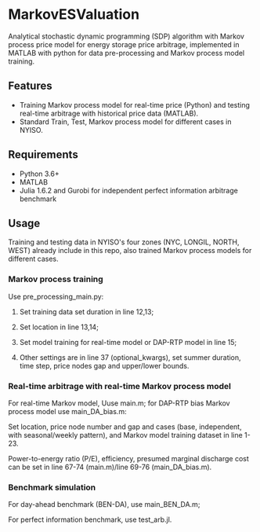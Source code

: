 # MarkovESValuation

Analytical stochastic dynamic programming (SDP) algorithm with Markov process price model for energy storage price arbitrage, implemented in MATLAB with python for data pre-processing and Markov process model training.

## Features
* Training Markov process model for real-time price (Python) and testing real-time arbitrage with historical price data (MATLAB).
* Standard Train, Test, Markov process model for different cases in NYISO.

## Requirements

* Python 3.6+
* MATLAB
* Julia 1.6.2 and Gurobi for independent perfect information arbitrage benchmark


## Usage
Training and testing data in NYISO's four zones (NYC, LONGIL, NORTH, WEST) already include in this repo, also trained Markov process models for different cases. 

### Markov process training
Use pre_processing_main.py: 

1. Set training data set duration in line 12,13;

2. Set location in line 13,14;

3. Set model training for real-time model or DAP-RTP model in line 15;

4. Other settings are in line 37 (optional_kwargs), set summer duration, time step, price nodes gap and upper/lower bounds.

### Real-time arbitrage with real-time Markov process model
For real-time Markov model, Uuse main.m; for DAP-RTP bias Markov process model use main_DA_bias.m:

Set location, price node number and gap and cases (base, independent, with seasonal/weekly pattern), and Markov model training dataset in line 1-23.

Power-to-energy ratio (P/E), efficiency, presumed marginal discharge cost can be set in line 67-74 (main.m)/line  69-76 (main_DA_bias.m).

### Benchmark simulation
For day-ahead benchmark (BEN-DA), use main_BEN_DA.m;

For perfect information benchmark, use test_arb.jl.
